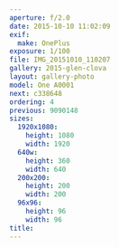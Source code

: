 ```yaml
---
aperture: f/2.0
date: 2015-10-10 11:02:09
exif:
  make: OnePlus
exposure: 1/100
file: IMG_20151010_110207
gallery: 2015-glen-clova
layout: gallery-photo
model: One A0001
next: c338648
ordering: 4
previous: 9090148
sizes:
  1920x1080:
    height: 1080
    width: 1920
  640w:
    height: 360
    width: 640
  200x200:
    height: 200
    width: 200
  96x96:
    height: 96
    width: 96
title: 
---
```

